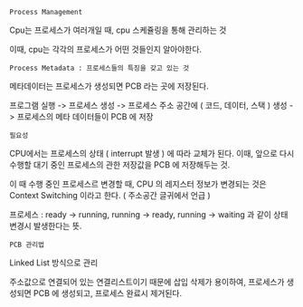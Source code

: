     Process Management
    
Cpu는 프로세스가 여러개일 때, cpu 스케쥴링을 통해 관리하는 것

이때, cpu는 각각의 프로세스가 어떤 것들인지 알아야한다.

    Process Metadata : 프로세스들의 특징을 갖고 있는 것
    
메타데이터는 프로세스가 생성되면 PCB 라는 곳에 저장된다.

프로그램 실행 -> 프로세스 생성 -> 프로세스 주소 공간에 ( 코드, 데이터, 스택 ) 생성 -> 프로세스의 메타 데이터들이 PCB 에 저장

    필요성
    
CPU에서는 프로세스의 상태 ( interrupt 발생 ) 에 따라 교체가 된다. 이때, 앞으로 다시 수행할 대기 중인 프로세스의 관한 저장값을 PCB 에 저장해두는 것.

이 때 수행 중인 프로세스르 변경할 때, CPU 의 레지스터 정보가 변경되는 것은 Context Switching 이라고 한다. ( 주소공간 글귀에서 언급 )

프로세스 : ready -> running, running -> ready, running -> waiting 과 같이 상태 변경시 발생한다는 뜻.

    PCB 관리법
    
Linked List 방식으로 관리

주소값으로 연결되어 있는 연결리스트이기 때문에 삽입 삭제가 용이하여, 프로세스가 생성되면 PCB 에 생성되고, 프로세스 완료시 제거된다.

